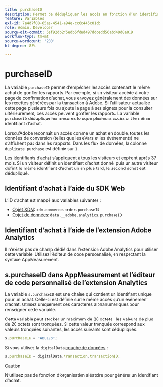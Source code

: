 ```yaml
---
title: purchaseID
description: Permet de dédupliquer les accès en fonction d’un identifiant d’achat unique.
feature: Variables
exl-id: 7a4d7f08-65ae-4541-a94e-cc6c445c01db
role: Admin, Developer
source-git-commit: 5ef92db2f5edb5fded497dddedd56abd49d8a019
workflow-type: tm+mt
source-wordcount: '280'
ht-degree: 83%

---
```


# purchaseID

La variable `purchaseID` permet d’empêcher les accès contenant le même achat de gonfler les rapports. Par exemple, si un visiteur accède à votre page de confirmation d’achat, vous envoyez généralement des données sur les recettes générées par la transaction à Adobe. Si l’utilisateur actualise cette page plusieurs fois ou ajoute la page à ses signets pour la consulter ultérieurement, ces accès peuvent gonfler les rapports. La variable `purchaseID` déduplique les mesures lorsque plusieurs accès ont le même identifiant d’achat.

Lorsqu’Adobe reconnaît un accès comme un achat en double, toutes les données de conversion (telles que les eVars et les événements) ne s’affichent pas dans les rapports. Dans les flux de données, la colonne `duplicate_purchase` est définie sur `1`.

Les identifiants d’achat s’appliquent à tous les visiteurs et expirent après 37 mois. Si un visiteur définit un identifiant d’achat donné, puis un autre visiteur définit le même identifiant d’achat un an plus tard, le second achat est dédupliqué.

## Identifiant d’achat à l’aide du SDK Web

L’ID d’achat est mappé aux variables suivantes :

* [Objet XDM](/help/implement/aep-edge/xdm-var-mapping.md): `xdm.commerce.order.purchaseID`
* [Objet de données](/help/implement/aep-edge/data-var-mapping.md): `data.__adobe.analytics.purchaseID`

## Identifiant d’achat à l’aide de l’extension Adobe Analytics

Il n’existe pas de champ dédié dans l’extension Adobe Analytics pour utiliser cette variable. Utilisez l’éditeur de code personnalisé, en respectant la syntaxe AppMeasurement.

## s.purchaseID dans AppMeasurement et l’éditeur de code personnalisé de l’extension Analytics

La variable `s.purchaseID` est une chaîne qui contient un identifiant unique pour un achat. Celle-ci est définie sur le même accès qu’un événement d’achat. Utilisez uniquement des caractères alphanumériques pour renseigner cette variable.

Cette variable peut stocker un maximum de 20 octets ; les valeurs de plus de 20 octets sont tronquées. Si cette valeur tronquée correspond aux valeurs tronquées suivantes, les accès suivants sont dédupliqués.

```js
s.purchaseID = "ABC123";
```

Si vous utilisez la `digitalData` [couche de données](../../prepare/data-layer.md) :

```js
s.purchaseID = digitalData.transaction.transactionID;
```

>[!CAUTION]
>
>N’utilisez pas de fonction d’organisation aléatoire pour générer un identifiant d’achat.
